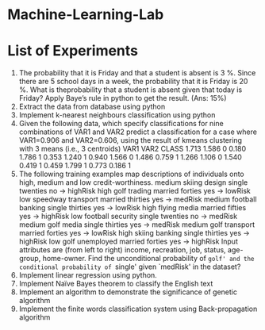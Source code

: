 # Machine-Learning-Lab
# List of Experiments
1. The probability that it is Friday and that a student is absent is 3 %. Since there are 5 school
days in a week, the probability that it is Friday is 20 %. What is theprobability that a student is
absent given that today is Friday? Apply Baye’s rule in python to get the result. (Ans: 15%)
 2. Extract the data from database using python
 3. Implement k-nearest neighbours classification using python
 4. Given the following data, which specify classifications for nine combinations of VAR1 and VAR2
predict a classification for a case where VAR1=0.906 and VAR2=0.606, using the result of kmeans clustering with 3 means (i.e., 3 centroids)
 VAR1 VAR2 CLASS
 1.713 1.586 0
 0.180 1.786 1
 0.353 1.240 1
 0.940 1.566 0
 1.486 0.759 1
 1.266 1.106 0
 1.540 0.419 1
 0.459 1.799 1
 0.773 0.186 1
 5. The following training examples map descriptions of individuals onto high, medium and low
credit-worthiness.
 medium skiing design single twenties no -> highRisk
 high golf trading married forties yes -> lowRisk
 low speedway transport married thirties yes -> medRisk
 medium football banking single thirties yes -> lowRisk
 high flying media married fifties yes -> highRisk
 low football security single twenties no -> medRisk
 medium golf media single thirties yes -> medRisk
 medium golf transport married forties yes -> lowRisk
 high skiing banking single thirties yes -> highRisk
 low golf unemployed married forties yes -> highRisk
 Input attributes are (from left to right) income, recreation, job, status, age-group, home-owner. Find the
unconditional probability of `golf' and the conditional probability of `single' given `medRisk' in the
dataset?
 6. Implement linear regression using python.
 7. Implement Naïve Bayes theorem to classify the English text
 8. Implement an algorithm to demonstrate the significance of genetic algorithm
 9. Implement the finite words classification system using Back-propagation algorithm 

